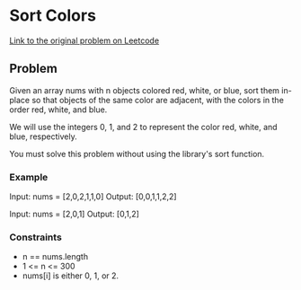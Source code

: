 # Sort Colors

[Link to the original problem on Leetcode](https://leetcode.com/problems/sort-colors/)

## Problem

Given an array nums with n objects colored red, white, or blue, sort them in-place so that objects of the same color are adjacent, with the colors in the order red, white, and blue.

We will use the integers 0, 1, and 2 to represent the color red, white, and blue, respectively.

You must solve this problem without using the library's sort function.

### Example

Input: nums = [2,0,2,1,1,0]
Output: [0,0,1,1,2,2]


Input: nums = [2,0,1]
Output: [0,1,2]

### Constraints

- n == nums.length
- 1 <= n <= 300
- nums[i] is either 0, 1, or 2.
